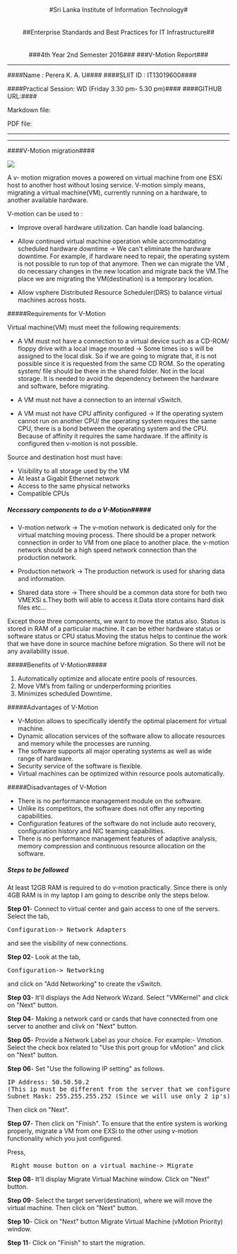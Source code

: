 <center>
#Sri Lanka Institute of Information Technology#
</center>

<br>

</br>

<center>
##Enterprise Standards and Best Practices for IT Infrastructure##
</center>
<br>

</br>
<center>
###4th Year 2nd Semester 2016###
###V-Motion Report###
</center>

----------

####Name :  Perera K. A. U####
####SLIIT ID :  IT13019600####

####Practical Session: WD (Friday 3.30 pm- 5.30 pm)####
####GITHUB URL:####

Markdown file:


PDF file:


----------
----------

####V-Motion migration####

![](http://i.imgur.com/aJGnI1K.jpg)

A v- motion migration moves a powered on virtual machine from one ESXi host to another host without losing service. V-motion simply means, migrating a virtual machine(VM), currently running on a hardware, to another available hardware.

V-motion can be used to :

* Improve overall hardware utilization. Can handle load balancing.

* Allow continued virtual machine operation while accommodating scheduled hardware downtime -> We can't eliminate the hardware downtime. For example, if hardware need to repair, the operating system is not possible to run top of that anymore. Then we can migrate the VM , do necessary changes in the new location and migrate back the VM.The place we are migrating the VM(destination) is a temporary location.

* Allow vsphere Distributed Resource Scheduler(DRS) to balance virtual machines across hosts.


#####Requirements for V-Motion

Virtual machine(VM) must meet the following requirements:

* A VM must not have a connection to a virtual device such as a CD-ROM/ floppy drive with a local image mounted -> Some times iso s will be assigned to the local disk. So if we are going to migrate that, it is not possible since it is requested from the same CD ROM. So the operating system/ file should be there in the shared folder. Not in the local storage. It is needed to avoid the dependency between the hardware and software, before migrating.

* A VM must not have a connection to an internal vSwitch.
* A VM must not have CPU affinity configured -> If the operating system cannot run on another CPU/ the operating system requires the same CPU, there is a bond between the operating system and the CPU. Because of affinity it requires the same hardware. If the affinity is configured then v-motion is not possible.

Source and destination host must have:

* Visibility to all storage used by the VM
* At least a Gigabit Ethernet network
* Access to the same physical networks
* Compatible  CPUs
 
##### Necessary components to do a V-Motion#####

* V-motion network -> The v-motion network is dedicated only for the virtual matching moving process. There should be a proper network connection in order to VM from one place to another place. the v-motion network should be a high speed network connection than the production network. 

* Production network -> The production network is used for sharing data and information.

* Shared data store -> There should be a common data store for both two VMEXSi s.They both will able to access it.Data store contains hard disk files etc...

Except those three components, we want to move the status also. Status is stored in RAM of a particular machine. It can be either hardware status or software status or CPU status.Moving the status helps to continue the work that we have done in source machine before migration. So there will not be any availability issue. 

#####Benefits of V-Motion#####

1. Automatically optimize and allocate entire pools of resources.
2. Move VM’s from failing or underperforming priorities
3. Minimizes scheduled Downtime.

#####Advantages of V-Motion
* V-Motion allows to specifically identify the optimal placement for virtual machine.
* Dynamic allocation services of the software allow to allocate resources and memory while the processes are running.
* The software supports all major operating systems as well as wide range of hardware.
* Security service of the software is flexible.
* Virtual machines can be optimized within resource pools automatically.

#####Disadvantages of V-Motion
* There is no performance management module on the software.
* Unlike its competitors, the software does not offer any reporting capabilities.
* Configuration features of the software do not include auto recovery, configuration history and NIC teaming capabilities.
* There is no performance management features of adaptive analysis, memory compression and continuous resource allocation on the software.

##### Steps to be followed

At least 12GB RAM is required to do v-motion practically. Since there is only 4GB RAM is in my laptop I am going to describe only the steps below.

**Step 01**- Connect to virtual center and gain access to one of the servers. Select the tab,

<pre>Configuration-> Network Adapters </pre> 
and see the visibility of new connections.

**Step 02**- Look at the tab,

<pre>Configuration-> Networking </pre> and click on "Add Networking" to create the vSwitch. 

**Step 03**- It'll displays the Add Network Wizard. Select "VMKernel" and click on "Next" button.

**Step 04**- Making a network card or cards that have connected from one server to another and clivk on "Next"
button.

**Step 05**- Provide a Network Label as your choice. For example:- Vmotion. Select the check box related to "Use this port group for vMotion" and click on "Next" button.


**Step 06**- Set "Use the following IP setting" as follows.

<pre>IP Address: 50.50.50.2 
(This ip must be different from the server that we configured earlier 1).
Subnet Mask: 255.255.255.252 (Since we will use only 2 ip's).</pre>

Then click on "Next".


**Step 07**- Then click on "Finish". To ensure that the entire system is working properly, migrate a VM from one EXSi to the other using v-motion functionality which you just configured.

Press, <pre> Right mouse button on a virtual machine-> Migrate </pre>

**Step 08**- It'll display Migrate Virtual Machine window. Click on "Next" button.

**Step 09**- Select the target server(destination), where we will move the virtual machine. Then click on "Next" button.

**Step 10**- Click on "Next" button Migrate Virtual Machine (vMotion Priority) window.


**Step 11**- Click on "Finish" to start the migration.





